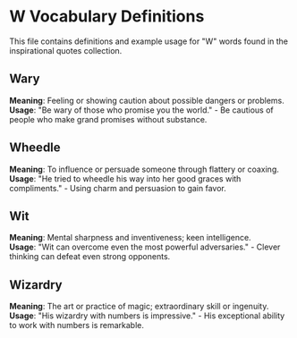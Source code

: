 # W Vocabulary Definitions

This file contains definitions and example usage for "W" words found in the inspirational quotes collection.

<!-- Add vocabulary words here following the format:
## WordName

**Meaning**: Clear, concise definition of the word.
**Usage**: "Quote or example sentence." - Explanation of the usage context.
-->

## Wary

**Meaning**: Feeling or showing caution about possible dangers or problems.
**Usage**: "Be wary of those who promise you the world." - Be cautious of people who make grand promises without substance.

## Wheedle

**Meaning**: To influence or persuade someone through flattery or coaxing.
**Usage**: "He tried to wheedle his way into her good graces with compliments." - Using charm and persuasion to gain favor.

## Wit

**Meaning**: Mental sharpness and inventiveness; keen intelligence.  
**Usage**: "Wit can overcome even the most powerful adversaries." - Clever thinking can defeat even strong opponents.

## Wizardry

**Meaning**: The art or practice of magic; extraordinary skill or ingenuity.
**Usage**: "His wizardry with numbers is impressive." - His exceptional ability to work with numbers is remarkable.
